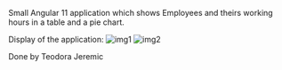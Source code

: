 Small Angular 11 application which shows Employees and theirs working hours in a table and a pie chart.

Display of the application: 
![img1](https://user-images.githubusercontent.com/47194671/195394256-2dfd8eb8-361b-4095-bef9-935a17f1dd8f.jpg)
![img2](https://user-images.githubusercontent.com/47194671/195394277-48880f09-d8d0-4c91-8da1-a3c515d17ddd.jpg)



Done by Teodora Jeremic
